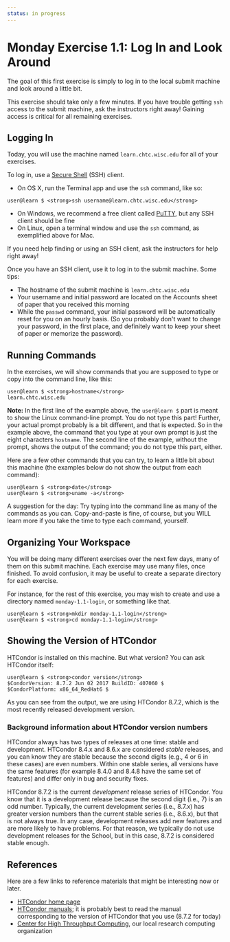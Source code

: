 ```yaml
---
status: in progress
---
```


<style type="text/css"> pre em { font-style: normal; background-color: yellow; } pre strong { font-style: normal; font-weight: bold; color: \#008; } </style>

Monday Exercise 1.1: Log In and Look Around
===========================================

The goal of this first exercise is simply to log in to the local submit machine and look around a little bit.

This exercise should take only a few minutes. If you have trouble getting `ssh` access to the submit machine, ask the instructors right away! Gaining access is critical for all remaining exercises.

Logging In
----------

Today, you will use the machine named `learn.chtc.wisc.edu` for all of your exercises.

To log in, use a [Secure Shell](http://en.wikipedia.org/wiki/Secure_Shell) (SSH) client.

-   On OS X, run the Terminal app and use the `ssh` command, like so:

``` console
user@learn $ <strong>ssh username@learn.chtc.wisc.edu</strong>
```

-   On Windows, we recommend a free client called [PuTTY](http://www.chiark.greenend.org.uk/~sgtatham/putty/), but any SSH client should be fine
-   On Linux, open a terminal window and use the `ssh` command, as exemplified above for Mac.

If you need help finding or using an SSH client, ask the instructors for help right away!

Once you have an SSH client, use it to log in to the submit machine. Some tips:

-   The hostname of the submit machine is `learn.chtc.wisc.edu`
-   Your username and initial password are located on the Accounts sheet of paper that you received this morning
-   While the `passwd` command, your initial password will be automatically reset for you on an hourly basis. (So you probably don't want to change your password, in the first place, and definitely want to keep your sheet of paper or memorize the password).

Running Commands
----------------

In the exercises, we will show commands that you are supposed to type or copy into the command line, like this:

``` console
user@learn $ <strong>hostname</strong>
learn.chtc.wisc.edu
```

**Note:** In the first line of the example above, the `user@learn $` part is meant to show the Linux command-line prompt. You do not type this part! Further, your actual prompt probably is a bit different, and that is expected. So in the example above, the command that you type at your own prompt is just the eight characters `hostname`. The second line of the example, without the prompt, shows the output of the command; you do not type this part, either.

Here are a few other commands that you can try, to learn a little bit about this machine (the examples below do not show the output from each command):

``` console
user@learn $ <strong>date</strong>
user@learn $ <strong>uname -a</strong>
```

A suggestion for the day: Try typing into the command line as many of the commands as you can. Copy-and-paste is fine, of course, but you WILL learn more if you take the time to type each command, yourself.

Organizing Your Workspace
-------------------------

You will be doing many different exercises over the next few days, many of them on this submit machine. Each exercise may use many files, once finished. To avoid confusion, it may be useful to create a separate directory for each exercise.

For instance, for the rest of this exercise, you may wish to create and use a directory named `monday-1.1-login`, or something like that.

``` console
user@learn $ <strong>mkdir monday-1.1-login</strong>
user@learn $ <strong>cd monday-1.1-login</strong>
```

Showing the Version of HTCondor
-------------------------------

HTCondor is installed on this machine. But what version? You can ask HTCondor itself:

``` console
user@learn $ <strong>condor_version</strong>
$CondorVersion: 8.7.2 Jun 02 2017 BuildID: 407060 $
$CondorPlatform: x86_64_RedHat6 $
```

As you can see from the output, we are using HTCondor 8.7.2, which is the most recently released development version.

### Background information about HTCondor version numbers

HTCondor always has two types of releases at one time: stable and development. HTCondor 8.4.x and 8.6.x are considered *stable* releases, and you can know they are stable because the second digits (e.g., 4 or 6 in these cases) are even numbers. Within one stable series, all versions have the same features (for example 8.4.0 and 8.4.8 have the same set of features) and differ only in bug and security fixes.

HTCondor 8.7.2 is the current *development* release series of HTCondor. You know that it is a development release because the second digit (i.e., 7) is an odd number. Typically, the current development series (i.e., 8.7.x) has greater version numbers than the current stable series (i.e., 8.6.x), but that is not always true. In any case, development releases add new features and are more likely to have problems. For that reason, we typically do not use development releases for the School, but in this case, 8.7.2 is considered stable enough.

References
----------

Here are a few links to reference materials that might be interesting now or later.

-   [HTCondor home page](http://research.cs.wisc.edu/htcondor/)
-   [HTCondor manuals](http://research.cs.wisc.edu/htcondor/manual/); it is probably best to read the manual corresponding to the version of HTCondor that you use (8.7.2 for today)
-   [Center for High Throughput Computing](http://chtc.cs.wisc.edu/), our local research computing organization


